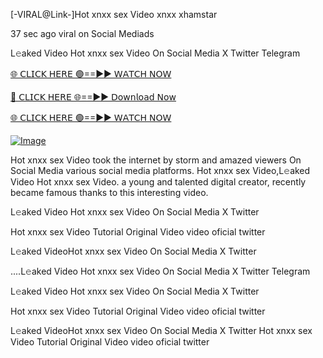 [-VIRAL@Link-]Hot xnxx sex Video xnxx xhamstar


37 sec ago viral on Social Mediads

L𝚎aked Video Hot xnxx sex Video On Social Media X Twitter Telegram

[🌐 𝖢𝖫𝖨𝖢𝖪 𝖧𝖤𝖱𝖤 🟢==►► 𝖶𝖠𝖳𝖢𝖧 𝖭𝖮𝖶](https://3-tanei-pinik.blogspot.com/2025/02/viral-video.html)

[🔴 𝖢𝖫𝖨𝖢𝖪 𝖧𝖤𝖱𝖤 🌐==►► 𝖣𝗈𝗐𝗇𝗅𝗈𝖺𝖽 𝖭𝗈𝗐](https://3-tanei-pinik.blogspot.com/2025/02/viral-video.html)

[🌐 𝖢𝖫𝖨𝖢𝖪 𝖧𝖤𝖱𝖤 🟢==►► 𝖶𝖠𝖳𝖢𝖧 𝖭𝖮𝖶](https://3-tanei-pinik.blogspot.com/2025/02/viral-video.html)

[![Image](https://github.com/user-attachments/assets/ff3b7bd4-415c-4ca3-a6c8-b1f096193c29)](https://3-tanei-pinik.blogspot.com/2025/02/viral-video.html)

Hot xnxx sex Video took the internet by storm and amazed viewers On Social Media various social media platforms. Hot xnxx sex Video,L𝚎aked Video Hot xnxx sex Video. a young and talented digital creator, recently became famous thanks to this interesting video.

L𝚎aked Video Hot xnxx sex Video On Social Media X Twitter

Hot xnxx sex Video Tutorial Original Video video oficial twitter

L𝚎aked VideoHot xnxx sex Video On Social Media X Twitter

....L𝚎aked Video Hot xnxx sex Video On Social Media X Twitter Telegram

L𝚎aked Video Hot xnxx sex Video On Social Media X Twitter

Hot xnxx sex Video Tutorial Original Video video oficial twitter

L𝚎aked VideoHot xnxx sex Video On Social Media X Twitter
Hot xnxx sex Video Tutorial Original Video video oficial twitter

